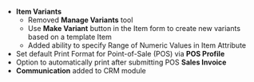 - **Item Variants**
	- Removed **Manage Variants** tool
	- Use **Make Variant** button in the Item form to create new variants based on a template Item
	- Added ability to specify Range of Numeric Values in Item Attribute	
- Set default Print Format for Point-of-Sale (POS) via **POS Profile**
- Option to automatically print after submitting POS **Sales Invoice**
- **Communication** added to CRM module

